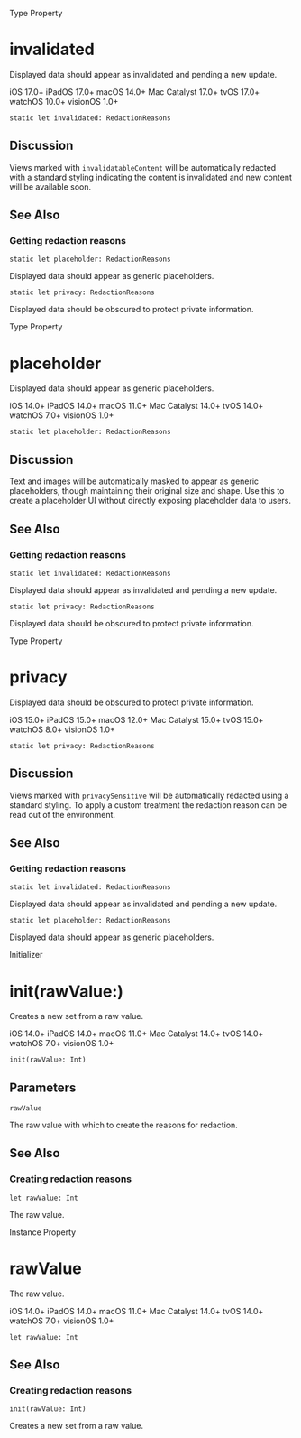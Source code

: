 Type Property

# invalidated

Displayed data should appear as invalidated and pending a new update.

iOS 17.0+  iPadOS 17.0+  macOS 14.0+  Mac Catalyst 17.0+  tvOS 17.0+  watchOS
10.0+  visionOS 1.0+

    
    
    static let invalidated: RedactionReasons

## Discussion

Views marked with `invalidatableContent` will be automatically redacted with a
standard styling indicating the content is invalidated and new content will be
available soon.

## See Also

### Getting redaction reasons

`static let placeholder: RedactionReasons`

Displayed data should appear as generic placeholders.

`static let privacy: RedactionReasons`

Displayed data should be obscured to protect private information.

Type Property

# placeholder

Displayed data should appear as generic placeholders.

iOS 14.0+  iPadOS 14.0+  macOS 11.0+  Mac Catalyst 14.0+  tvOS 14.0+  watchOS
7.0+  visionOS 1.0+

    
    
    static let placeholder: RedactionReasons

## Discussion

Text and images will be automatically masked to appear as generic
placeholders, though maintaining their original size and shape. Use this to
create a placeholder UI without directly exposing placeholder data to users.

## See Also

### Getting redaction reasons

`static let invalidated: RedactionReasons`

Displayed data should appear as invalidated and pending a new update.

`static let privacy: RedactionReasons`

Displayed data should be obscured to protect private information.

Type Property

# privacy

Displayed data should be obscured to protect private information.

iOS 15.0+  iPadOS 15.0+  macOS 12.0+  Mac Catalyst 15.0+  tvOS 15.0+  watchOS
8.0+  visionOS 1.0+

    
    
    static let privacy: RedactionReasons

## Discussion

Views marked with `privacySensitive` will be automatically redacted using a
standard styling. To apply a custom treatment the redaction reason can be read
out of the environment.

## See Also

### Getting redaction reasons

`static let invalidated: RedactionReasons`

Displayed data should appear as invalidated and pending a new update.

`static let placeholder: RedactionReasons`

Displayed data should appear as generic placeholders.

Initializer

# init(rawValue:)

Creates a new set from a raw value.

iOS 14.0+  iPadOS 14.0+  macOS 11.0+  Mac Catalyst 14.0+  tvOS 14.0+  watchOS
7.0+  visionOS 1.0+

    
    
    init(rawValue: Int)

##  Parameters

`rawValue`

    

The raw value with which to create the reasons for redaction.

## See Also

### Creating redaction reasons

`let rawValue: Int`

The raw value.

Instance Property

# rawValue

The raw value.

iOS 14.0+  iPadOS 14.0+  macOS 11.0+  Mac Catalyst 14.0+  tvOS 14.0+  watchOS
7.0+  visionOS 1.0+

    
    
    let rawValue: Int

## See Also

### Creating redaction reasons

`init(rawValue: Int)`

Creates a new set from a raw value.

